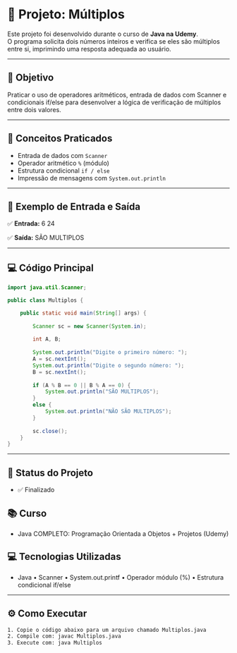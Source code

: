 # 🧮 Projeto: Múltiplos

Este projeto foi desenvolvido durante o curso de **Java na Udemy**.  
O programa solicita dois números inteiros e verifica se eles são múltiplos entre si, imprimindo uma resposta adequada ao usuário.

---

## 🎯 Objetivo

Praticar o uso de operadores aritméticos, entrada de dados com Scanner e condicionais if/else para desenvolver a lógica de verificação de múltiplos entre dois valores.

---

## 📘 Conceitos Praticados

- Entrada de dados com `Scanner`
- Operador aritmético `%` (módulo)
- Estrutura condicional `if / else`
- Impressão de mensagens com `System.out.println`

---

## 📝 Exemplo de Entrada e Saída

✅ **Entrada:**
6
24

✅ **Saída:**
SÃO MULTIPLOS

---

## 💻 Código Principal

```java
import java.util.Scanner;

public class Multiplos {

	public static void main(String[] args) {
		
		Scanner sc = new Scanner(System.in);
		
		int A, B; 
	
		System.out.println("Digite o primeiro número: ");
		A = sc.nextInt();
		System.out.println("Digite o segundo número: ");
		B = sc.nextInt();
		
		if (A % B == 0 || B % A == 0) {
			System.out.println("SÃO MULTIPLOS");
		}
		else {
			System.out.println("NÃO SÃO MULTIPLOS");
		}
		
		sc.close();
	}
}
```

---

## 📌 Status do Projeto
- ✅ Finalizado

## 📚 Curso
- Java COMPLETO: Programação Orientada a Objetos + Projetos (Udemy)

## 💻 Tecnologias Utilizadas
- Java • Scanner • System.out.printf • Operador módulo (%) • Estrutura condicional if/else

---

## ⚙️ Como Executar

```bash
1. Copie o código abaixo para um arquivo chamado Multiplos.java
2. Compile com: javac Multiplos.java
3. Execute com: java Multiplos
